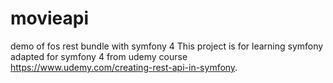 # movieapi
demo of fos rest bundle with symfony 4
This project is for learning symfony  adapted for symfony 4 from udemy course https://www.udemy.com/creating-rest-api-in-symfony. 
